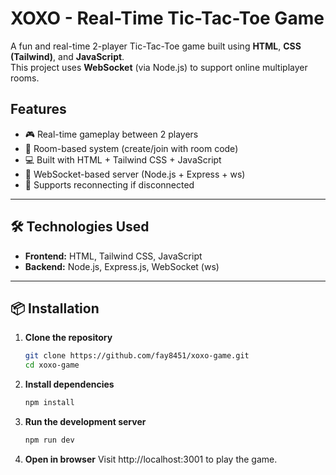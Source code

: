 # XOXO - Real-Time Tic-Tac-Toe Game

A fun and real-time 2-player Tic-Tac-Toe game built using **HTML**, **CSS (Tailwind)**, and **JavaScript**.  
This project uses **WebSocket** (via Node.js) to support online multiplayer rooms.


##  Features

- 🎮 Real-time gameplay between 2 players
- 🔐 Room-based system (create/join with room code)
- 💻 Built with HTML + Tailwind CSS + JavaScript
- 🔌 WebSocket-based server (Node.js + Express + ws)
- 🔁 Supports reconnecting if disconnected

---

## 🛠️ Technologies Used

- **Frontend:** HTML, Tailwind CSS, JavaScript
- **Backend:** Node.js, Express.js, WebSocket (ws)

---


## 📦 Installation

1. **Clone the repository**

   ```bash
   git clone https://github.com/fay8451/xoxo-game.git
   cd xoxo-game
   
2. **Install dependencies**
   ``` bash
   npm install
   
3. **Run the development server**
   ``` bash
   npm run dev
   
4. **Open in browser**
Visit http://localhost:3001 to play the game.
